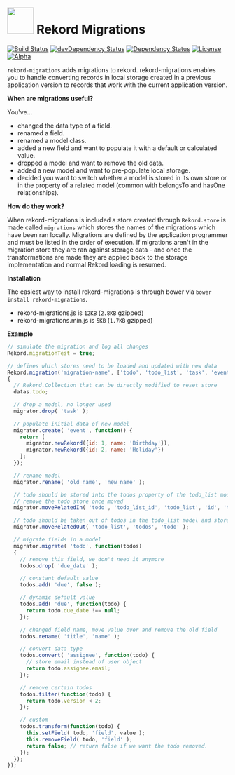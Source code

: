 # <img src="https://raw.githubusercontent.com/Rekord/rekord/master/images/rekord-color.png" width="60"> Rekord Migrations

[![Build Status](https://travis-ci.org/Rekord/rekord-migrations.svg?branch=master)](https://travis-ci.org/Rekord/rekord-migrations)
[![devDependency Status](https://david-dm.org/Rekord/rekord-migrations/dev-status.svg)](https://david-dm.org/Rekord/rekord-migrations#info=devDependencies)
[![Dependency Status](https://david-dm.org/Rekord/rekord-migrations.svg)](https://david-dm.org/Rekord/rekord-migrations)
[![License](https://img.shields.io/badge/license-MIT-blue.svg)](https://github.com/Rekord/rekord-migrations/blob/master/LICENSE)
[![Alpha](https://img.shields.io/badge/State-Alpha-orange.svg)]()

`rekord-migrations` adds migrations to rekord. rekord-migrations enables you to
handle converting records in local storage created in a previous application version to records that work with the current application version.

**When are migrations useful?**

You've...
- changed the data type of a field.
- renamed a field.
- renamed a model class.
- added a new field and want to populate it with a default or calculated value.
- dropped a model and want to remove the old data.
- added a new model and want to pre-populate local storage.
- decided you want to switch whether a model is stored in its own store or in the property of a related model (common with belongsTo and hasOne relationships).

**How do they work?**

When rekord-migrations is included a store created through `Rekord.store` is
made called `migrations` which stores the names of the migrations which have
been ran locally. Migrations are defined by the application programmer and must
be listed in the order of execution. If migrations aren't in the migration
store they are ran against storage data - and once the transformations are made
they are applied back to the storage implementation and normal Rekord loading is
resumed.

**Installation**

The easiest way to install rekord-migrations is through bower via `bower install rekord-migrations`.

- rekord-migrations.js is `12KB` (`2.8KB` gzipped)
- rekord-migrations.min.js is `5KB` (`1.7KB` gzipped)

**Example**

```javascript
// simulate the migration and log all changes
Rekord.migrationTest = true;

// defines which stores need to be loaded and updated with new data
Rekord.migration('migration-name', ['todo', 'todo_list', 'task', 'event'], function(migrator, datas)
{
  // Rekord.Collection that can be directly modified to reset store
  datas.todo;

  // drop a model, no longer used
  migrator.drop( 'task' );

  // populate initial data of new model
  migrator.create( 'event', function() {
    return [
      migrator.newRekord({id: 1, name: 'Birthday'}),
      migrator.newRekord({id: 2, name: 'Holiday'})
    ];
  });

  // rename model
  migrator.rename( 'old_name', 'new_name' );

  // todo should be stored into the todos property of the todo_list model now.
  // remove the todo store once moved
  migrator.moveRelatedIn( 'todo', 'todo_list_id', 'todo_list', 'id', 'todos', true );

  // todo should be taken out of todos in the todo_list model and stored in their own.
  migrator.moveRelatedOut( 'todo_list', 'todos', 'todo' );

  // migrate fields in a model
  migrator.migrate( 'todo', function(todos)
  {
    // remove this field, we don't need it anymore
    todos.drop( 'due_date' );

    // constant default value
    todos.add( 'due', false );

    // dynamic default value
    todos.add( 'due', function(todo) {
      return todo.due_date !== null;
    });

    // changed field name, move value over and remove the old field
    todos.rename( 'title', 'name' );

    // convert data type
    todos.convert( 'assignee', function(todo) {
      // store email instead of user object
      return todo.assignee.email;
    });

    // remove certain todos
    todos.filter(function(todo) {
      return todo.version < 2;
    });

    // custom
    todos.transform(function(todo) {
      this.setField( todo, 'field', value );
      this.removeField( todo, 'field' );
      return false; // return false if we want the todo removed.
    });
  });
});

```
